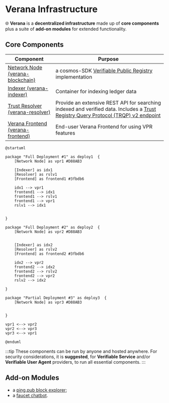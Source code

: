 # Verana Infrastructure

🌐 **Verana** is a **decentralized infrastructure** made up of **core components** plus a suite of **add-on modules** for extended functionality.

## Core Components

| **Component**   | **Purpose**                                                  |
|-----------------------|------------------------------------------------------------------|
| [Network Node (verana-blockchain)](https://github.com/verana-labs/verana-blockchain)    | a cosmos-SDK [Verifiable Public Registry](https://verana-labs.github.io/verifiable-trust-vpr-spec/) implementation       |
| [Indexer (verana-indexer)](https://github.com/verana-labs/verana-indexer)  | Container for indexing ledger data|
| [Trust Resolver (verana-resolver)](https://github.com/verana-labs/verana-resolver)  | Provide an extensive REST API for searching indexed and verified data. Includes a [Trust Registry Query Protocol (TRQP) v2 endpoint](https://trustoverip.github.io/tswg-trust-registry-protocol/)|
| [Verana Frontend (verana-frontend) ](https://github.com/verana-labs/verana-frontend)  | End-user Verana Frontend for using VPR features|

```plantuml
@startuml

package "Full Deployment #1" as deploy1  {
    [Network Node] as vpr1 #D88AB3

    [Indexer] as idx1
    [Resolver] as rslv1
    [Frontend] as frontend1 #3fbdb6

    idx1 --> vpr1
    frontend1 --> idx1
    frontend1 --> rslv1
    frontend1 --> vpr1
    rslv1 --> idx1


}

package "Full Deployment #2" as deploy2  {
    [Network Node] as vpr2 #D88AB3

    
    [Indexer] as idx2 
    [Resolver] as rslv2
    [Frontend] as frontend2 #3fbdb6

    idx2 --> vpr2
    frontend2 --> idx2
    frontend2 --> rslv2
    frontend2 --> vpr2
    rslv2 --> idx2

}

package "Partial Deployment #3" as deploy3  {
    [Network Node] as vpr3 #D88AB3


}

vpr1 <--> vpr2
vpr2 <--> vpr3
vpr3 <--> vpr1

@enduml

```

:::tip
These components can be run by anyone and hosted anywhere. For security considerations, it is **suggested**, for **Verifiable Service** and/or **Verifiable User Agent** providers, to run all essential components.
:::

## Add-on Modules

- a [ping.pub block explorer](https://github.com/verana-labs/pingpub-explorer);
- a [faucet chatbot](https://github.com/verana-labs/verana-faucet-hologram-chatbot).
